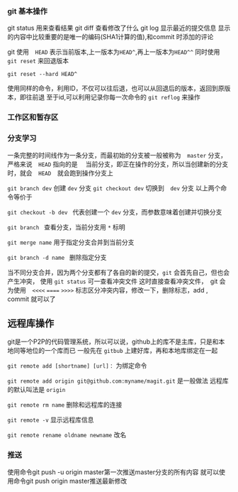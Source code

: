 ### git 基本操作 
git status 用来查看结果
git diff 查看修改了什么
git log 显示最近的提交信息
  显示的内容中比较重要的是唯一的编码(SHA1计算的值),和commit 时添加的评论

git 使用　`HEAD` 表示当前版本,上一版本为`HEAD^`,再上一版本为`HEAD^^`
同时使用 `git reset` 来回退版本
```
git reset --hard HEAD^
```
使用同样的命令，利用ID，不仅可以往后退，也可以从回退后的版本，返回到原版本，即往前退
至于id,可以利用记录你每一次命令的 `git reflog` 来操作

### 工作区和暂存区


### 分支学习


一条完整的时间线作为一条分支，而最初始的分支被一般被称为　`master` 分支，　严格来说　`HEAD` 指向的是　
当前分支，即正在操作的分支，所以当创建新的分支时，就会　`HEAD`　就会跑到操作分支上

`git branch dev`  创建 `dev` 分支
`git checkout dev` 切换到　`dev` 分支
以上两个命令等价于　

`git checkout -b dev ` 代表创建一个 `dev` 分支，而参数意味着创建并切换分支

`git branch ` 查看分支，当前分支用 `*` 标明　

`git merge name` 用于指定分支合并到当前分支

`git branch -d name ` 删除指定分支

当不同分支合并，因为两个分支都有了各自的新的提交，`git` 会首先自己，但也会产生冲突，
使用 `git status` 可一查看冲突文件
这时直接查看冲突文件，　git 会为使用　`<<<<` `====` `>>>>` 标志区分冲突内容，修改一下，删除标志，add ,
        commit 就可以了


## 远程库操作

git是一个P2P的代码管理系统，所以可以说，github上的库不是主库，只是和本地同等地位的一个库而已
一般先在 `gitbub` 上建好库，再和本地库绑定在一起

`git remote add [shortname] [url]：` 为绑定命令

`git remote add origin git@github.com:myname/magit.git`  是一般做法 远程库的默认叫法是 `origin` 

`git remote rm name` 删除和远程库的连接

`git remote -v`   显示远程库信息

`git remote rename oldname newname` 改名

### 推送
使用命令git push -u origin master第一次推送master分支的所有内容
就可以使用命令git push origin master推送最新修改



